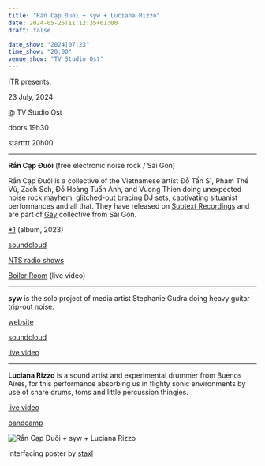 ```yaml
---
title: "Rắn Cạp Đuôi + syw + Luciana Rizzo"
date: 2024-05-25T11:12:35+01:00
draft: false

date_show: "2024|07|23"
time_show: "20:00"
venue_show: "TV Studio Ost"
---
```


ITR presents:

23 July, 2024

@ TV Studio Ost

doors 19h30

startttt 20h00

---

**Rắn Cạp Đuôi** (free electronic noise rock / Sài Gòn)

Rắn Cạp Đuôi is a collective of the Vietnamese artist Đỗ Tấn Sĩ, Phạm Thế Vũ, Zach Sch, Đỗ Hoàng Tuấn Anh, and Vuong Thien doing unexpected noise rock mayhem, glitched-out bracing DJ sets, captivating situanist performances and all that. They have released on [Subtext Recordings](https://rancapduoi.bandcamp.com/album/ng-ng-y-ngay-ng-y-t-n-th) and are part of [Gãy](https://soundcloud.com/nhacgay) collective from Sài Gòn.

[\*1](https://rancapduoi.bandcamp.com/album/1) (album, 2023)

[soundcloud](https://soundcloud.com/rancapduoicollective)

[NTS radio shows](https://www.nts.live/shows/ran-cap-duoi)

[Boiler Room](https://www.youtube.com/watch?v=HnI-eQqbo4E) (live video)

---

**syw** is the solo project of media artist Stephanie Gudra doing heavy guitar trip-out noise.

[website](http://stephaniegudra.de/)

[soundcloud](https://soundcloud.com/user-505248306)

[live video](https://www.youtube.com/watch?v=i6mOPbX6AwQ)

---

**Luciana Rizzo** is a sound artist and experimental drummer from Buenos Aires, for this performance absorbing us in flighty sonic environments by use of snare drums, toms and little percussion thingies.

[live video](https://www.youtube.com/watch?v=ikqpIbq67xE)

[bandcamp](https://lurizzo.bandcamp.com/)

![Rắn Cạp Đuôi + syw + Luciana Rizzo](../../posters/2024-07-23.jpg)

interfacing poster by [staxl](https://and-kal.github.io)
